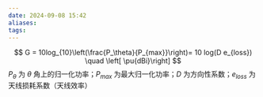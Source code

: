 ```yaml
---
date: 2024-09-08 15:42
aliases: 
tags: 
---
```

$$
G = 10log_{10}\left(\frac{P_\theta}{P_{max}}\right)= 10 log(D e_{loss})  \quad \left[ \pu{dBi}\right]
$$
$P_{\theta}$ 为 $\theta$ 角上的归一化功率；$P_{max}$ 为最大归一化功率；$D$ 为方向性系数；$e_{loss}$ 为天线损耗系数（天线效率）